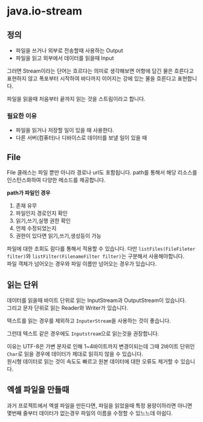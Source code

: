 # java.io-stream

## 정의
+ 파일을 쓰거나 외부로 전송할때 사용하는 Output
+ 파일을 읽고 외부에서 데이터를 읽을때 Input

그러면 Stream이라는 단어는 흐르다는 의미로 생각해보면
어항에 담긴 물은 흐른다고 표현하지 않고 폭포부터 시작하여 바다까지 이어지는 강에 있는 물을 흐른다고 표현합니다.

파일을 읽을때 처음부터 끝까지 읽는 것을 스트림이라고 합니다.

### 필요한 이유
+ 파일을 읽거나 저장할 일이 있을 때 사용한다.
+ 다른 서버(컴퓨터)나 디바이스로 데이터를 보낼 일이 있을 때

## File
File 클래스는 파일 뿐만 아니라 경로나 url도 포함됩니다. path를 통해서 해당 리소스를 인스턴스화하여
다양한 메소드를 제공합니다.

**path가 파일인 경우**
1. 존재 유무
2. 파일인지 경로인지 확인
3. 읽기,쓰기,실행 권한 확인
4. 언제 수정되었는지
5. 권한이 있다면 읽기,쓰기,생성등이 가능

파일에 대한 조회도 람다를 통해서 적용할 수 있습니다.
다만 `listFiles(FileFileter filter)`와 `listFilter(FilenameFilter filter)`는 구분해서 사용해야합니다.  
파일 객체가 넘어오는 경우와 파일 이름만 넘어오는 경우가 있습니다.

## 읽는 단위
데이터를 읽을때 바이트 단위로 읽는 InputStream과 OutputStream이 있습니다.  
그리고 문자 단위로 읽는 Reader와 Writer가 있습니다.

텍스트를 읽는 경우를 제외하고 `InputerStream`을 사용하는 것이 좋습니다.

그런데 텍스트 같은 경우에도 `Inputstream`으로 읽는것을 권장합니다.

이유는 UTF-8은 가변 문자로 인해 1~4바이트까지 변경이되는데 그때 2바이트 단위인 `Char`로 읽을 경우에
데이터가 제대로 읽히지 않을 수 있습니다.  
원시형 데이터로 읽는 것이 속도도 빠르고 원본 데이터에 대한 오류도 제거할 수 있습니다.

## 엑셀 파일을 만들때
과거 프로젝트에서 엑셀 파일을 만든다면, 파일을 읽었을때 특정 용량이하라면 아니면
몇번째 줄부터 데이터가 없는경우 파일의 이름을 수정할 수 있느느데 아쉽다.  
  

